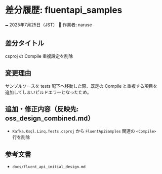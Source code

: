 # 差分履歴: fluentapi_samples

🗕 2025年7月25日（JST）
🧐 作業者: naruse

## 差分タイトル
csproj の Compile 重複設定を削除

## 変更理由
サンプルソースを tests 配下へ移動した際、既定の Compile と重複する項目を追加してしまいビルドエラーとなったため。

## 追加・修正内容（反映先: oss_design_combined.md）
- `Kafka.Ksql.Linq.Tests.csproj` から `FluentApiSamples` 関連の `<Compile>` 行を削除

## 参考文書
- `docs/fluent_api_initial_design.md`

